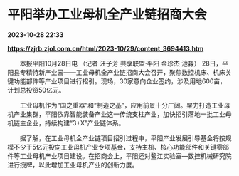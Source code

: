 # 平阳举办工业母机全产业链招商大会

**2023-10-28 22:33**

**https://zjrb.zjol.com.cn/html/2023-10/29/content_3694413.htm**

　　本报平阳10月28日电 （记者 汪子芳 共享联盟·平阳 金珍杰 池淼） 28日，平阳县专精特新产业园——工业母机全产业链招商大会召开，聚焦数控机床、机床关键功能部件等产业项目进行招引。现场，30家意向企业签约，涉及用地600亩，计划总投资50亿元。

　　工业母机作为“国之重器”和“制造之基”，应用前景十分广阔。聚力打造工业母机产业集群，平阳依靠智能装备产业这一传统支柱产业，加快招引落地一批工业母机链主企业，持续构建“3+X”产业链体系。

　　据了解，在工业母机全产业链项目招引过程中，平阳产业发展引导基金将按规模不少于5亿元投向工业母机产业专项基金，支持主机、核心功能部件和关键零部件等工业母机产业项目建设。在招商会上，平阳还对鳌江实验室—数控机械研究院进行授牌，以此增加工业母机产业的创新力度。